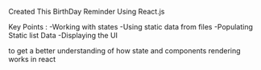 Created This BirthDay Reminder Using React.js

Key Points :
-Working with states
-Using static data from files
-Populating Static list Data
-Displaying the UI

to get a better understanding of how state and components rendering works in react
